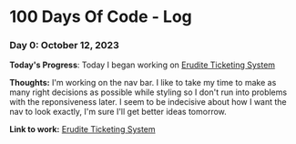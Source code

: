 # 100 Days Of Code - Log

### Day 0: October 12, 2023

**Today's Progress**: Today I began working on [Erudite Ticketing System](https://github.com/memoye/erudite-ticketing-system)

**Thoughts:** I'm working on the nav bar. I like to take my time to make as many right decisions as possible while styling so I don't run into problems with the reponsiveness later. I seem to be indecisive about how I want the nav to look exactly, I'm sure I'll get better ideas tomorrow.

**Link to work:** [Erudite Ticketing System](https://github.com/memoye/erudite-ticketing-system/commit/502c3a4798462f392252bd4dc9294259c267c317)
